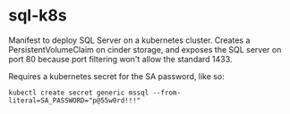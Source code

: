 # sql-k8s

Manifest to deploy SQL Server on a kubernetes cluster. Creates a PersistentVolumeClaim on cinder storage, and exposes the SQL server on port 80 because port filtering won't allow the standard 1433.

Requires a kubernetes secret for the SA password, like so:

    kubectl create secret generic mssql --from-literal=SA_PASSWORD="p@55w0rd!!!"

